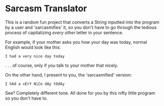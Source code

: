 # Sarcasm Translator

This is a random fun project that converts a String inputted into the program by a user and 'sarcasmifies' it, so you don't have to go through the tedious process of capitalizing *every other* letter in your sentence. 

For example, if your mother asks you how your day was today, normal English would look like this:

```I had a very nice day today```

. . . of course, only if you talk to your mother that nicely. 

On the other hand, I present to you, the 'sarcasmified' version:

```I hAd a vErY NiCe dAy tOdAy```

See? Completely different tone. All done for you by this nifty little program so you don't have to.
